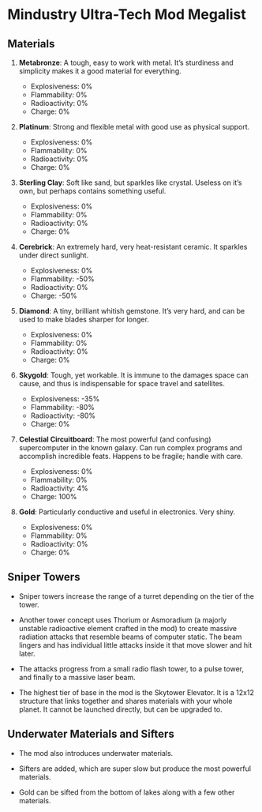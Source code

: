 # Mindustry Ultra-Tech Mod Megalist

## Materials

1. **Metabronze**: A tough, easy to work with metal. It’s sturdiness and simplicity makes it a good material for everything.
   - Explosiveness: 0%
   - Flammability: 0%
   - Radioactivity: 0%
   - Charge: 0%

2. **Platinum**: Strong and flexible metal with good use as physical support.
   - Explosiveness: 0%
   - Flammability: 0%
   - Radioactivity: 0%
   - Charge: 0%

3. **Sterling Clay**: Soft like sand, but sparkles like crystal. Useless on it’s own, but perhaps contains something useful.
   - Explosiveness: 0%
   - Flammability: 0%
   - Radioactivity: 0%
   - Charge: 0%

4. **Cerebrick**: An extremely hard, very heat-resistant ceramic. It sparkles under direct sunlight.
   - Explosiveness: 0%
   - Flammability: -50%
   - Radioactivity: 0%
   - Charge: -50%

5. **Diamond**: A tiny, brilliant whitish gemstone. It’s very hard, and can be used to make blades sharper for longer.
   - Explosiveness: 0%
   - Flammability: 0%
   - Radioactivity: 0%
   - Charge: 0%

6. **Skygold**: Tough, yet workable. It is immune to the damages space can cause, and thus is indispensable for space travel and satellites.
   - Explosiveness: -35%
   - Flammability: -80%
   - Radioactivity: -80%
   - Charge: 0%

7. **Celestial Circuitboard**: The most powerful (and confusing) supercomputer in the known galaxy. Can run complex programs and accomplish incredible feats. Happens to be fragile; handle with care.
   - Explosiveness: 0%
   - Flammability: 0%
   - Radioactivity: 4%
   - Charge: 100%
8. **Gold**: Particularly conductive and useful in electronics. Very shiny.
   - Explosiveness: 0%
   - Flammability: 0%
   - Radioactivity: 0%
   - Charge: 0%
## Sniper Towers

- Sniper towers increase the range of a turret depending on the tier of the tower.

- Another tower concept uses Thorium or Asmoradium (a majorly unstable radioactive element crafted in the mod) to create massive radiation attacks that resemble beams of computer static. The beam lingers and has individual little attacks inside it that move slower and hit later. 

- The attacks progress from a small radio flash tower, to a pulse tower, and finally to a massive laser beam.

- The highest tier of base in the mod is the Skytower Elevator. It is a 12x12 structure that links together and shares materials with your whole planet. It cannot be launched directly, but can be upgraded to. 

## Underwater Materials and Sifters

- The mod also introduces underwater materials.

- Sifters are added, which are super slow but produce the most powerful materials. 

- Gold can be sifted from the bottom of lakes along with a few other materials.

